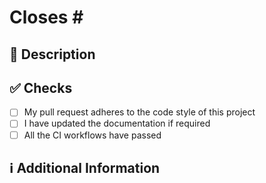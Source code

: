 <!-- 
Thanks for creating this pull request 🤗
Please make sure that the pull request is limited to one type (docs, feature, fix) and keep it as small as possible.
You can open multiple pull requests instead of opening a huge one.
-->

<!-- If this pull request closes an issue, please mention the issue number below -->
# Closes # <!-- Issue # here -->

## 📑 Description
<!-- Add a brief description of the changes -->

## ✅ Checks
<!-- Make sure you check the following fields -->
- [ ] My pull request adheres to the code style of this project
- [ ] I have updated the documentation if required
- [ ] All the CI workflows have passed

## ℹ️ Additional Information
<!-- Provide any additional information like breaking changes, dependencies added, screenshots, comparisons between new and old behavior... -->

